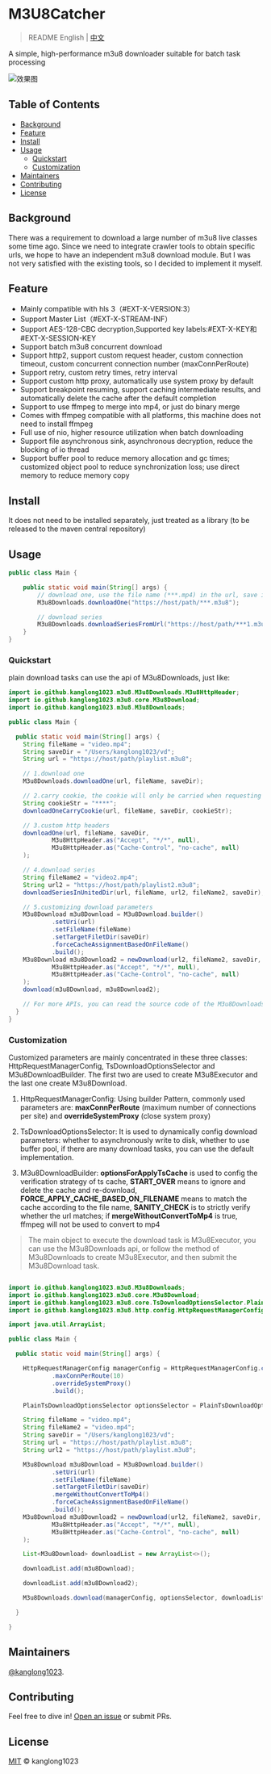 # M3U8Catcher

> README English | [中文](README.zh-CN.md)

A simple, high-performance m3u8 downloader suitable for batch task processing

![效果图](https://kanglong1023.github.io/source/M3U8Catcher/images/m3u8_catcher_example.gif)

## Table of Contents

- [Background](#background)
- [Feature](#feature)
- [Install](#install)
- [Usage](#usage)
    - [Quickstart](#quickstart)
    - [Customization](#customization)
- [Maintainers](#maintainers)
- [Contributing](#contributing)
- [License](#license)

## Background

There was a requirement to download a large number of m3u8 live classes some time ago. Since we need to integrate crawler tools to obtain specific urls, we hope to have an independent m3u8 download module. But I was not very satisfied with the existing tools, so I decided to implement it myself.

## Feature

- Mainly compatible with hls 3（#EXT-X-VERSION:3）
- Support Master List（#EXT-X-STREAM-INF）
- Support AES-128-CBC decryption,Supported key labels:#EXT-X-KEY和#EXT-X-SESSION-KEY
- Support batch m3u8 concurrent download
- Support http2, support custom request header, custom connection timeout, custom concurrent connection number (maxConnPerRoute)
- Support retry, custom retry times, retry interval
- Support custom http proxy, automatically use system proxy by default
- Support breakpoint resuming, support caching intermediate results, and automatically delete the cache after the default completion
- Support to use ffmpeg to merge into mp4, or just do binary merge
- Comes with ffmpeg compatible with all platforms, this machine does not need to install ffmpeg
- Full use of nio, higher resource utilization when batch downloading
- Support file asynchronous sink, asynchronous decryption, reduce the blocking of io thread
- Support buffer pool to reduce memory allocation and gc times; customized object pool to reduce synchronization loss; use direct memory to reduce memory copy

## Install

It does not need to be installed separately, just treated as a library (to be released to the maven central repository)

## Usage

```java
public class Main {

    public static void main(String[] args) {
        // download one, use the file name (***.mp4) in the url, save it in the execution directory After the download is complete
        M3u8Downloads.downloadOne("https://host/path/***.m3u8");

        // download series
        M3u8Downloads.downloadSeriesFromUrl("https://host/path/***1.m3u8", "https://host/path/***2.m3u8");
    }
}
```

### Quickstart

plain download tasks can use the api of M3u8Downloads, just like:

```java
import io.github.kanglong1023.m3u8.M3u8Downloads.M3u8HttpHeader;
import io.github.kanglong1023.m3u8.core.M3u8Download;
import io.github.kanglong1023.m3u8.M3u8Downloads;

public class Main {

  public static void main(String[] args) {
    String fileName = "video.mp4";
    String saveDir = "/Users/kanglong1023/vd";
    String url = "https://host/path/playlist.m3u8";

    // 1.download one
    M3u8Downloads.downloadOne(url, fileName, saveDir);

    // 2.carry cookie, the cookie will only be carried when requesting m3u8 content by default
    String cookieStr = "****";
    downloadOneCarryCookie(url, fileName, saveDir, cookieStr);

    // 3.custom http headers
    downloadOne(url, fileName, saveDir,
            M3u8HttpHeader.as("Accept", "*/*", null),
            M3u8HttpHeader.as("Cache-Control", "no-cache", null)
    );

    // 4.download series
    String fileName2 = "video2.mp4";
    String url2 = "https://host/path/playlist2.m3u8";
    downloadSeriesInUnitedDir(url, fileName, url2, fileName2, saveDir);

    // 5.customizing download parameters
    M3u8Download m3u8Download = M3u8Download.builder()
            .setUri(url)
            .setFileName(fileName)
            .setTargetFiletDir(saveDir)
            .forceCacheAssignmentBasedOnFileName()
            .build();
    M3u8Download m3u8Download2 = newDownload(url2, fileName2, saveDir,
            M3u8HttpHeader.as("Accept", "*/*", null),
            M3u8HttpHeader.as("Cache-Control", "no-cache", null)
    );
    download(m3u8Download, m3u8Download2);

    // For more APIs, you can read the source code of the M3u8Downloads
  }
}
```

### Customization

Customized parameters are mainly concentrated in these three classes: HttpRequestManagerConfig, TsDownloadOptionsSelector and M3u8DownloadBuilder. The first two are used to create M3u8Executor and the last one create M3u8Download.

1. HttpRequestManagerConfig: Using builder Pattern, commonly used parameters are: **maxConnPerRoute** (maximum number of connections per site) and **overrideSystemProxy** (close system proxy)

2. TsDownloadOptionsSelector: It is used to dynamically config download parameters: whether to asynchronously write to disk, whether to use buffer pool, if there are many download tasks, you can use the default implementation.

3. M3u8DownloadBuilder: **optionsForApplyTsCache** is used to config the verification strategy of ts cache, **START_OVER** means to ignore and delete the cache and re-download, **FORCE_APPLY_CACHE_BASED_ON_FILENAME** means to match the cache according to the file name, **SANITY_CHECK** is to strictly verify whether the url matches; if **mergeWithoutConvertToMp4** is true, ffmpeg will not be used to convert to mp4

> The main object to execute the download task is M3u8Executor, you can use the M3u8Downloads api, or follow the method of M3u8Downloads to create M3u8Executor, and then submit the M3u8Download task.

```java

import io.github.kanglong1023.m3u8.M3u8Downloads;
import io.github.kanglong1023.m3u8.core.M3u8Download;
import io.github.kanglong1023.m3u8.core.TsDownloadOptionsSelector.PlainTsDownloadOptionsSelector;
import io.github.kanglong1023.m3u8.http.config.HttpRequestManagerConfig;

import java.util.ArrayList;

public class Main {

  public static void main(String[] args) {

    HttpRequestManagerConfig managerConfig = HttpRequestManagerConfig.custom()
            .maxConnPerRoute(10)
            .overrideSystemProxy()
            .build();

    PlainTsDownloadOptionsSelector optionsSelector = PlainTsDownloadOptionsSelector.optionsSelector(true, true);

    String fileName = "video.mp4";
    String fileName2 = "video.mp4";
    String saveDir = "/Users/kanglong1023/vd";
    String url = "https://host/path/playlist.m3u8";
    String url2 = "https://host/path/playlist.m3u8";

    M3u8Download m3u8Download = M3u8Download.builder()
            .setUri(url)
            .setFileName(fileName)
            .setTargetFiletDir(saveDir)
            .mergeWithoutConvertToMp4()
            .forceCacheAssignmentBasedOnFileName()
            .build();
    M3u8Download m3u8Download2 = newDownload(url2, fileName2, saveDir,
            M3u8HttpHeader.as("Accept", "*/*", null),
            M3u8HttpHeader.as("Cache-Control", "no-cache", null)
    );

    List<M3u8Download> downloadList = new ArrayList<>();

    downloadList.add(m3u8Download);

    downloadList.add(m3u8Download2);

    M3u8Downloads.download(managerConfig, optionsSelector, downloadList);

  }

}


```

## Maintainers

[@kanglong1023](https://github.com/kanglong1023).

## Contributing

Feel free to dive in! [Open an issue](https://github.com/kanglong1023/M3U8Catcher/issues/new) or submit PRs.

## License

[MIT](LICENSE) © kanglong1023

